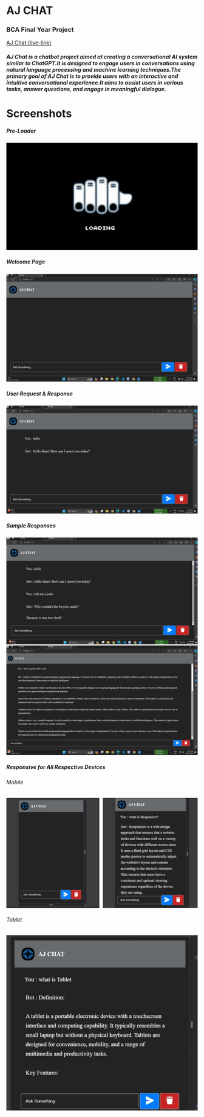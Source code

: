 <h1> AJ CHAT </ h1>
<h3> BCA Final Year Project </h3> 

<a href="https://aj-chat-flaskapp.onrender.com/">AJ Chat (live-link)</a>

<h5>AJ Chat is a chatbot project aimed at creating a conversational AI system similar to ChatGPT.It is 
designed to engage users in conversations using natural language processing and machine learning 
techniques.The primary goal of AJ Chat is to provide users with an interactive and intuitive 
conversational experience.It aims to assist users in various tasks, answer questions, and engage in 
meaningful dialogue.</h5>

<h1>Screenshots</h1>
<h5>Pre-Loader</h5>
<img src="https://github.com/Ashokgit77/AJ_CHAT2/blob/main/images%2FIMG_20240717_125543.jpg"/>

<h5>Welcome Page</h5>
<img src="https://github.com/Ashokgit77/AJ_CHAT2/blob/main/images%2FIMG_20240717_125715.jpg"/>

<h5>User Request & Response</h5>
<img src=" https://github.com/Ashokgit77/AJ_CHAT2/blob/main/images%2FIMG_20240717_125603.jpg"/>

<h5>Sample Responses</h5>
<img src="https://github.com/Ashokgit77/AJ_CHAT2/blob/main/images%2FIMG_20240717_125517.jpg "/>
<img src="https://github.com/Ashokgit77/AJ_CHAT2/blob/main/images%2FIMG_20240717_125455.jpg "/>


<h5>Responsive for All Respective Devices</h5>
<h6>Mobile</h6>
<img src=" https://github.com/Ashokgit77/AJ_CHAT2/blob/main/images%2FIMG_20240717_125424.jpg"/>

<h6>Tablet</h6>
<img src="https://github.com/Ashokgit77/AJ_CHAT2/blob/main/images%2FIMG_20240717_125339.jpg "/>

